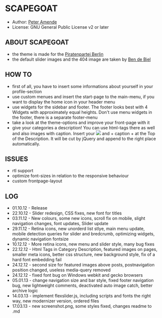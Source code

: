 # SCAPEGOAT

* Author: [Peter Amende](http://peteramende.de/)
* License: GNU General Public License v2 or later

## ABOUT SCAPEGOAT

* the theme is made for the [Piratenpartei Berlin](http://berlin.piratenpartei.de/)
* the default slider images and the 404 image are taken by [Ben de Biel](http://www.bendebiel.com/)

## HOW TO

* first of all, you have to insert some informations about yourself in your profile-section
* use custom menues and insert the start-page to the main-menu, if you want to display the home icon in your header menu
* use widgets for the sidebar and footer. The footer looks best with 4 Widgets with approximately equal heights. Don't use menu widgets in the footer, there is a separate footer-menu
* take a look at the theme-options and improve your front-page with it
* give your categories a description! You can use html-tags there as well and also images with caption. Insert your <img src=" + image url + " /> and <span class="meta-thumbnail-caption"> + caption + </span> at the Top of the Description. It will be cut by jQuery and append to the right place automatically.

## ISSUES

* rtl support
* optimize font-sizes in relation to the responsive behaviour
* custom frontpage-layout

## LOG

* 01.10.12 - Release
* 22.10.12 - Slider redesign, CSS fixes, new font for titles
* 03.11.12 - New colours, some new icons, scroll fix on mobile, slight navigation changes, font updates, Slider update
* 29.11.12 - Retina icons, new unorderd list stlye, main menu update, mobile detection queries for slider and bredcrumb, optimizing widgets, dynamic navigation fontsize
* 10.12.12 - More retina icons, new menu and slider style, many bug fixes
* 22.12.12 - Html Tags in Category Description, featured images on pages, smaller meta icons, better css structure, new background style, fix of a hard font embedding fail
* 24.12.12 - second size for featured images above posts, postnavigation position changed, useless media-query removed
* 24.12.12 - fixed font bug on Windows webkit and gecko browsers
* 05.01.13 - change navigation size and bar style, fixed footer navigation bug, new lightweight comments, deactivated auto image catch, better archive logic
* 14.03.13 - implement flexslider.js, including scripts and fonts the right way, new modernizer version, ordered files
* 17.03.13 - new screenshot.png, some styles fixed, changes readme to .md
